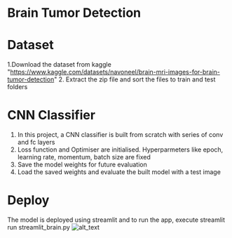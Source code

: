 # Brain Tumor Detection
# Dataset
1.Download the dataset from kaggle "https://www.kaggle.com/datasets/navoneel/brain-mri-images-for-brain-tumor-detection"
2. Extract the zip file and sort the files to train and test folders

# CNN Classifier
1. In this project, a CNN classifier is built from scratch with series of conv and fc layers
2. Loss function and Optimiser are initialised. Hyperparmeters like epoch, learning rate, momentum, batch size are fixed
3. Save the model weights for future evaluation
4. Load the saved weights and evaluate the built model with a test image

# Deploy
The model is deployed using streamlit and to run the app, execute streamlit run streamlit_brain.py
![alt_text]()
 
